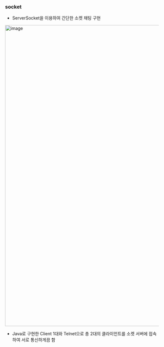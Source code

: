 ### socket

- ServerSocket을 이용하여 간단한 소켓 채팅 구현

<img width="987" alt="image" src="https://github.com/Hchanghyeon/programming-learn/assets/92444744/9d0d5f24-e3bb-4f22-8b91-78f48671674f">

- Java로 구현한 Client 1대와 Telnet으로 총 2대의 클라이언트를 소켓 서버에 접속하여 서로 통신하게끔 함
